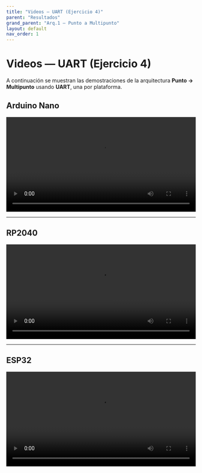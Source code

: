 ```yaml
---
title: "Videos — UART (Ejercicio 4)"
parent: "Resultados"
grand_parent: "Arq.1 — Punto a Multipunto"
layout: default
nav_order: 1
---
```




# Videos — UART (Ejercicio 4)

A continuación se muestran las demostraciones de la arquitectura **Punto → Multipunto** usando **UART**, una por plataforma.

## Arduino Nano

<video controls preload="metadata" width="100%">
  <source src="{{ '/assets/video/UART_nano_4.mp4' | relative_url }}" type="video/mp4">
  Tu navegador no soporta video HTML5. Descarga el archivo
  <a href="{{ '/assets/video/UART_nano_4.mp4' | relative_url }}">aquí</a>.
</video>

---

## RP2040

<video controls preload="metadata" width="100%">
  <source src="/practica-1/arquitecturas/4-punto-a-multipunto/assets/video/uart/rp2040.mp4" type="video/mp4">
  Tu navegador no soporta video HTML5. Descarga el archivo
  <a href="/practica-1/arquitecturas/4-punto-a-multipunto/assets/video/uart/rp2040.mp4">aquí</a>.
</video>

---

## ESP32

<video controls preload="metadata" width="100%">
  <source src="{{ '/assets/video/UART_esp32_4.mp4' | relative_url }}" type="video/mp4">
  Tu navegador no soporta video HTML5. Descarga el archivo
  <a href="{{ '/assets/video/UART_esp32_4.mp4' | relative_url }}">aquí</a>.
</video>
